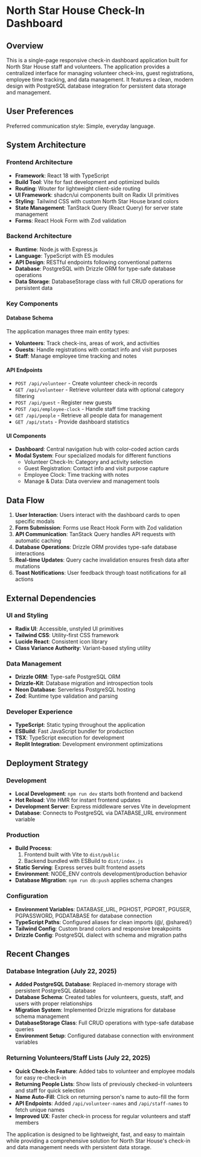 # North Star House Check-In Dashboard

## Overview

This is a single-page responsive check-in dashboard application built for North Star House staff and volunteers. The application provides a centralized interface for managing volunteer check-ins, guest registrations, employee time tracking, and data management. It features a clean, modern design with PostgreSQL database integration for persistent data storage and management.

## User Preferences

Preferred communication style: Simple, everyday language.

## System Architecture

### Frontend Architecture
- **Framework**: React 18 with TypeScript
- **Build Tool**: Vite for fast development and optimized builds
- **Routing**: Wouter for lightweight client-side routing
- **UI Framework**: shadcn/ui components built on Radix UI primitives
- **Styling**: Tailwind CSS with custom North Star House brand colors
- **State Management**: TanStack Query (React Query) for server state management
- **Forms**: React Hook Form with Zod validation

### Backend Architecture
- **Runtime**: Node.js with Express.js
- **Language**: TypeScript with ES modules
- **API Design**: RESTful endpoints following conventional patterns
- **Database**: PostgreSQL with Drizzle ORM for type-safe database operations
- **Data Storage**: DatabaseStorage class with full CRUD operations for persistent data

### Key Components

#### Database Schema
The application manages three main entity types:
- **Volunteers**: Track check-ins, areas of work, and activities
- **Guests**: Handle registrations with contact info and visit purposes
- **Staff**: Manage employee time tracking and notes

#### API Endpoints
- `POST /api/volunteer` - Create volunteer check-in records
- `GET /api/volunteer` - Retrieve volunteer data with optional category filtering
- `POST /api/guest` - Register new guests
- `POST /api/employee-clock` - Handle staff time tracking
- `GET /api/people` - Retrieve all people data for management
- `GET /api/stats` - Provide dashboard statistics

#### UI Components
- **Dashboard**: Central navigation hub with color-coded action cards
- **Modal System**: Four specialized modals for different functions
  - Volunteer Check-In: Category and activity selection
  - Guest Registration: Contact info and visit purpose capture
  - Employee Clock: Time tracking with notes
  - Manage & Data: Data overview and management tools

## Data Flow

1. **User Interaction**: Users interact with the dashboard cards to open specific modals
2. **Form Submission**: Forms use React Hook Form with Zod validation
3. **API Communication**: TanStack Query handles API requests with automatic caching
4. **Database Operations**: Drizzle ORM provides type-safe database interactions
5. **Real-time Updates**: Query cache invalidation ensures fresh data after mutations
6. **Toast Notifications**: User feedback through toast notifications for all actions

## External Dependencies

### UI and Styling
- **Radix UI**: Accessible, unstyled UI primitives
- **Tailwind CSS**: Utility-first CSS framework
- **Lucide React**: Consistent icon library
- **Class Variance Authority**: Variant-based styling utility

### Data Management
- **Drizzle ORM**: Type-safe PostgreSQL ORM
- **Drizzle-Kit**: Database migration and introspection tools
- **Neon Database**: Serverless PostgreSQL hosting
- **Zod**: Runtime type validation and parsing

### Developer Experience
- **TypeScript**: Static typing throughout the application
- **ESBuild**: Fast JavaScript bundler for production
- **TSX**: TypeScript execution for development
- **Replit Integration**: Development environment optimizations

## Deployment Strategy

### Development
- **Local Development**: `npm run dev` starts both frontend and backend
- **Hot Reload**: Vite HMR for instant frontend updates
- **Development Server**: Express middleware serves Vite in development
- **Database**: Connects to PostgreSQL via DATABASE_URL environment variable

### Production
- **Build Process**: 
  1. Frontend built with Vite to `dist/public`
  2. Backend bundled with ESBuild to `dist/index.js`
- **Static Serving**: Express serves built frontend assets
- **Environment**: NODE_ENV controls development/production behavior
- **Database Migration**: `npm run db:push` applies schema changes

### Configuration
- **Environment Variables**: DATABASE_URL, PGHOST, PGPORT, PGUSER, PGPASSWORD, PGDATABASE for database connection
- **TypeScript Paths**: Configured aliases for clean imports (@/, @shared/)
- **Tailwind Config**: Custom brand colors and responsive breakpoints
- **Drizzle Config**: PostgreSQL dialect with schema and migration paths

## Recent Changes

### Database Integration (July 22, 2025)
- **Added PostgreSQL Database**: Replaced in-memory storage with persistent PostgreSQL database
- **Database Schema**: Created tables for volunteers, guests, staff, and users with proper relationships
- **Migration System**: Implemented Drizzle migrations for database schema management
- **DatabaseStorage Class**: Full CRUD operations with type-safe database queries
- **Environment Setup**: Configured database connection with environment variables

### Returning Volunteers/Staff Lists (July 22, 2025)
- **Quick Check-In Feature**: Added tabs to volunteer and employee modals for easy re-check-in
- **Returning People Lists**: Show lists of previously checked-in volunteers and staff for quick selection
- **Name Auto-Fill**: Click on returning person's name to auto-fill the form
- **API Endpoints**: Added `/api/volunteer-names` and `/api/staff-names` to fetch unique names
- **Improved UX**: Faster check-in process for regular volunteers and staff members

The application is designed to be lightweight, fast, and easy to maintain while providing a comprehensive solution for North Star House's check-in and data management needs with persistent data storage.